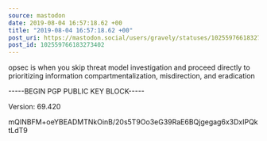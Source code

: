 ```yaml
---
source: mastodon
date: 2019-08-04 16:57:18.62 +00
title: "2019-08-04 16:57:18.62 +00"
post_uri: https://mastodon.social/users/gravely/statuses/102559766183273402
post_id: 102559766183273402
---
```

opsec is when you skip threat model investigation and proceed directly to prioritizing information compartmentalization, misdirection, and eradication

-----BEGIN PGP PUBLIC KEY BLOCK-----

Version: 69.420

mQINBFM+oeYBEADMTNkOinB/20s5T9Oo3eG39RaE6BQjgegag6x3DxIPQktLdT9


